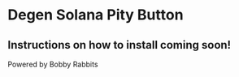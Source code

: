 # Degen Solana Pity Button

## Instructions on how to install coming soon!

Powered by Bobby Rabbits

